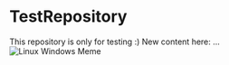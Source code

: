 # TestRepository
This repository is only for testing :)
New content here:
...
![Linux Windows Meme](https://i.ytimg.com/vi/sqBvq0_UF6M/maxresdefault.jpg)
